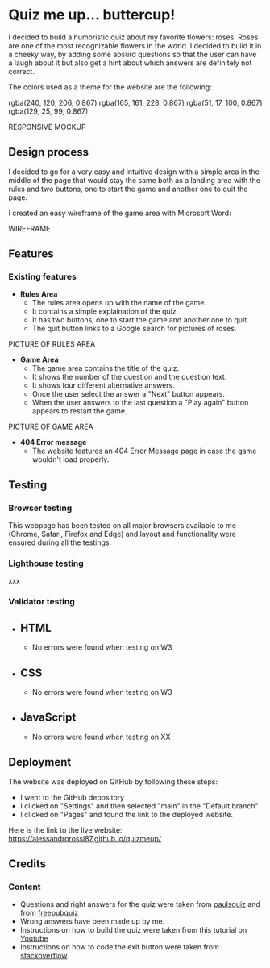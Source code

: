 # Quiz me up... buttercup!

I decided to build a humoristic quiz about my favorite flowers: roses. Roses are one of the most recognizable flowers in the world. I decided to build it in a cheeky way, by adding some absurd questions so that the user can have a laugh about it but also get a hint about which answers are definitely not correct.

The colors used as a theme for the website are the following:

rgba(240, 120, 206, 0.867)
rgba(165, 161, 228, 0.867)
rgba(51, 17, 100, 0.867)
rgba(129, 25, 99, 0.867)

RESPONSIVE MOCKUP

## Design process

I decided to go for a very easy and intuitive design with a simple area in the middle of the page that would stay the same both as a landing area with the rules and two buttons, one to start the game and another one to quit the page.

I created an easy wireframe of the game area with Microsoft Word:

WIREFRAME

## Features

### Existing features

- **Rules Area**
    - The rules area opens up with the name of the game.
    - It contains a simple explaination of the quiz.
    - It has two buttons, one to start the game and another one to quit.
    - The quit button links to a Google search for pictures of roses.

PICTURE OF RULES AREA

- **Game Area**
    - The game area contains the title of the quiz.
    - It shows the number of the question and the question text.
    - It shows four different alternative answers.
    - Once the user select the answer a "Next" button appears.
    - When the user answers to the last question a "Play again" button appears to restart the game.

PICTURE OF GAME AREA

- **404 Error message**
    - The website features an 404 Error Message page in case the game wouldn't load properly.

## Testing

### Browser testing

This webpage has been tested on all major browsers available to me (Chrome, Safari, Firefox and Edge) and layout and functionality were ensured during all the testings.

### Lighthouse testing

xxx

### Validator testing

- ## HTML
  - No errors were found when testing on W3

- ## CSS
  - No errors were found when testing on W3

- ## JavaScript
  - No errors were found when testing on XX

## Deployment

The website was deployed on GitHub by following these steps:

- I went to the GitHub depository
- I clicked on "Settings" and then selected "main" in the "Default branch"
- I clicked on "Pages" and found the link to the deployed website.

Here is the link to the live website: <https://alessandrorossi87.github.io/quizmeup/>

## Credits

### Content
- Questions and right answers for the quiz were taken from [paulsquiz](https://www.paulsquiz.com/other-quizzes-mainmenu-161/202-free-quiz-questions/27-other-trivia-quizzes/2140-roses-quiz-1) and from [freepubquiz](http://www.freepubquiz.co.uk/roses-quiz.html)
- Wrong answers have been made up by me.
- Instructions on how to build the quiz were taken from this tutorial on [Youtube](https://www.youtube.com/watch?v=PBcqGxrr9g8)
- Instructions on how to code the exit button were taken from [stackoverflow](https://stackoverflow.com/questions/57536070/how-to-make-button-open-a-link-in-new-tab-in-javascript)
